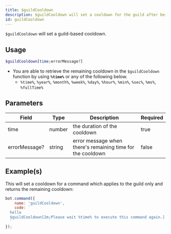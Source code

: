```yaml
---
title: $guildCooldown
description: $guildCooldown will set a cooldown for the guild after being used.
id: guildCooldown
---
```


`$guildCooldown` will set a guild-based cooldown.

## Usage

```php
$guildCooldown[time;errorMessage?]
```

* You are able to retrieve the remaining cooldown in the `$guildCooldown` function by using **`%time%`** or any of the
  following below.
    * `%time%`, `%year%`, `%month%`, `%week%`, `%day%`, `%hour%`, `%min%`, `%sec%`, `%ms%`, `%fullTime%`

## Parameters

| Field         | Type   | Description                                                | Required |
|---------------|--------|------------------------------------------------------------|----------|
| time          | number | the duration of the cooldown                               | true     |
| errorMessage? | string | error message when there's remaining time for the cooldown | false    |

## Example(s)

This will set a cooldown for a command which applies to the guild only and returns the remaining cooldown:

```javascript
bot.command({
    name: 'guildCooldown',
    code: `
  hello
  $guildCooldown[2m;Please wait %time% to execute this command again.]
  `
});
```
